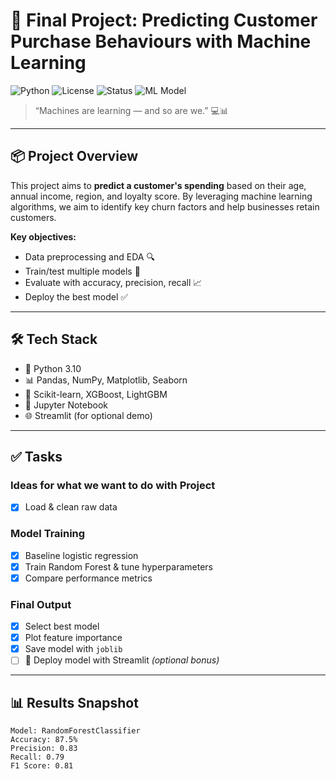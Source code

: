 # 🧠 Final Project: Predicting Customer Purchase Behaviours with Machine Learning

![Python](https://img.shields.io/badge/python-3.10-blue?logo=python)
![License](https://img.shields.io/badge/license-MIT-green)
![Status](https://img.shields.io/badge/status-Final--Submission-success)
![ML Model](https://img.shields.io/badge/model-RandomForest-orange)

> “Machines are learning — and so are we.” 💻📊

---

## 📦 Project Overview

This project aims to **predict a customer's spending** based on their age, annual income, region, and loyalty score. By leveraging machine learning algorithms, we aim to identify key churn factors and help businesses retain customers.

**Key objectives:**
- Data preprocessing and EDA 🔍
- Train/test multiple models 🧪
- Evaluate with accuracy, precision, recall 📈
- Deploy the best model ✅

---

## 🛠️ Tech Stack

- 🐍 Python 3.10
- 📊 Pandas, NumPy, Matplotlib, Seaborn
- 🤖 Scikit-learn, XGBoost, LightGBM
- 📂 Jupyter Notebook
- 🌐 Streamlit (for optional demo)

---

## ✅ Tasks

### Ideas for what we want to do with Project
- [x] Load & clean raw data

### Model Training
- [x] Baseline logistic regression
- [x] Train Random Forest & tune hyperparameters
- [x] Compare performance metrics

### Final Output
- [x] Select best model
- [x] Plot feature importance
- [x] Save model with `joblib`
- [ ] 🎉 Deploy model with Streamlit *(optional bonus)*

---

## 📊 Results Snapshot

```text
Model: RandomForestClassifier
Accuracy: 87.5%
Precision: 0.83
Recall: 0.79
F1 Score: 0.81
